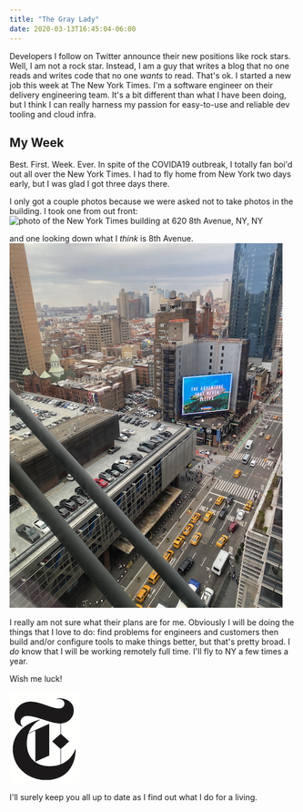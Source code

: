 ```yaml
---
title: "The Gray Lady"
date: 2020-03-13T16:45:04-06:00
---
```


Developers I follow on Twitter announce their new positions like rock stars. Well, I am not a rock star. Instead, I am a guy that writes a blog that no one reads and writes code that no one _wants_ to read. That's ok. I started a new job this week at The New York Times. I'm a software engineer on their delivery engineering team. It's a bit different than what I have been doing, but I think I can really harness my passion for easy-to-use and reliable dev tooling and cloud infra. 

## My Week
Best. First. Week. Ever. In spite of the COVIDA19 outbreak, I totally fan boi'd out all over the New York Times. I had to fly home from New York two days early, but I was glad I got three days there. 

I only got a couple photos because we were asked not to take photos in the building. I took one from out front: 
![photo of the New York Times building at 620 8th Avenue, NY, NY](NYT-photo.png)

and one looking down what I _think_ is 8th Avenue.
![8th Avenue from above? maybe?](static/out-window.png)

I really am not sure what their plans are for me. Obviously I will be doing the things that I love to do: find problems for engineers and customers then build and/or configure tools to make things better, but that's pretty broad. I _do_ know that I will be working remotely full time. I'll fly to NY a few times a year. 

Wish me luck!

![T-mark](static/T-mark.png)

I'll surely keep you all up to date as I find out what I do for a living.
